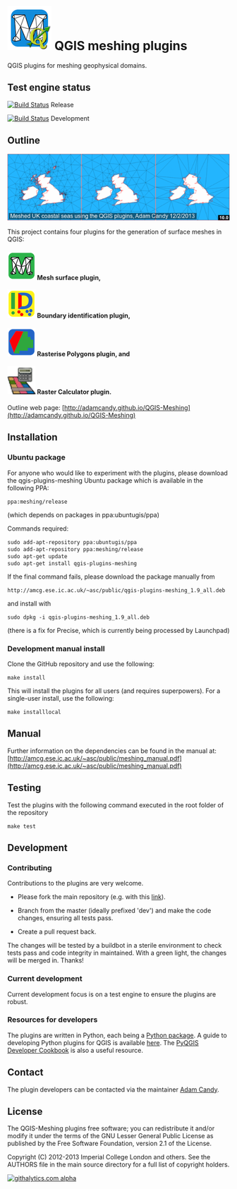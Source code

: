 ![QGIS meshing plugins](./extras/readme_data/meshing_icon_M_withQGIS_100x.png "QGIS meshing plugins") QGIS meshing plugins
=========================================================

QGIS plugins for meshing geophysical domains.

Test engine status
------------------

[![Build Status](https://travis-ci.org/adamcandy/QGIS-Meshing.png?branch=master)](https://travis-ci.org/adamcandy/QGIS-Meshing) Release

[![Build Status](https://travis-ci.org/adamcandy/QGIS-Meshing.png?branch=dev)](https://travis-ci.org/adamcandy/QGIS-Meshing) Development

Outline
-------

![UK meshed](./extras/readme_data/uk.gif "UK meshed")

This project contains four plugins for the generation of surface meshes in QGIS:

#### ![Mesh surface plugin](./extras/readme_data/meshing_icon_M2_64x.png "Mesh surface plugin") Mesh surface plugin,
#### ![Boundary identification plugin](./extras/readme_data/id_x64.png?raw=true "Boundary identification plugin") Boundary identification plugin,
#### ![Rasterise Polygons plugin](./extras/readme_data/ras_x64.png "Rasterise Polygons plugin") Rasterise Polygons plugin, and 
#### ![Raster Calculator plugin](./extras/readme_data/rastercalc.png "Raster Calculator plugin") Raster Calculator plugin.

Outline web page: [http://adamcandy.github.io/QGIS-Meshing](http://adamcandy.github.io/QGIS-Meshing)

Installation
------------

### Ubuntu package

For anyone who would like to experiment with the plugins, please download the qgis-plugins-meshing Ubuntu package which is available in the following PPA:

    ppa:meshing/release

(which depends on packages in ppa:ubuntugis/ppa)

Commands required:

    sudo add-apt-repository ppa:ubuntugis/ppa
    sudo add-apt-repository ppa:meshing/release
    sudo apt-get update
    sudo apt-get install qgis-plugins-meshing

If the final command fails, please download the package manually from

    http://amcg.ese.ic.ac.uk/~asc/public/qgis-plugins-meshing_1.9_all.deb

and install with

    sudo dpkg -i qgis-plugins-meshing_1.9_all.deb

(there is a fix for Precise, which is currently being processed by Launchpad)

### Development manual install

Clone the GitHub repository and use the following:

    make install

This will install the plugins for all users (and requires superpowers).
For a single-user install, use the following:

    make installlocal

Manual
------

Further information on the dependencies can be found in the manual at:
[http://amcg.ese.ic.ac.uk/~asc/public/meshing_manual.pdf](http://amcg.ese.ic.ac.uk/~asc/public/meshing_manual.pdf)

Testing
-------

Test the plugins with the following command executed in the root folder of the repository

    make test

Development
-----------

### Contributing

Contributions to the plugins are very welcome.

* Please fork the main repository (e.g. with this [link](https://github.com/adamcandy/QGIS-Meshing/fork)).

* Branch from the master (ideally prefixed 'dev') and make the code changes, ensuring all tests pass.

* Create a pull request back.

The changes will be tested by a buildbot in a sterile environment to check tests pass and code integrity in maintained.
With a green light, the changes will be merged in.
Thanks!

### Current development

Current development focus is on a test engine to ensure the plugins are robust.

### Resources for developers

The plugins are written in Python, each being a [Python package](http://docs.python.org/2/tutorial/modules.html#packages).
A guide to developing Python plugins for QGIS is available [here](http://www.qgis.org/pyqgis-cookbook/plugins.html#plugins).
The [PyQGIS Developer Cookbook](http://www.qgis.org/pyqgis-cookbook/) is also a useful resource.

Contact
-------

The plugin developers can be contacted via the maintainer [Adam Candy](http://www3.imperial.ac.uk/people/adam.candy).


License
-------

The QGIS-Meshing plugins free software; you can redistribute it and/or modify it under the terms of the GNU Lesser General Public License as published by the Free Software Foundation, version 2.1 of the License.

Copyright (C) 2012-2013 Imperial College London and others.
See the AUTHORS file in the main source directory for a full list of copyright holders.

[![githalytics.com alpha](https://cruel-carlota.pagodabox.com/dde9c46de8dc0b328e6b67c9e53b7a1d "githalytics.com")](http://githalytics.com/adamcandy/QGIS-Meshing)
